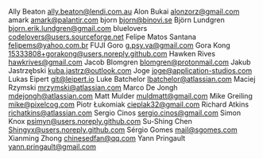 Ally Beaton <ally.beaton@lendi.com.au>
Alon Bukai <alonzorz@gmail.com>
amark <amark@palantir.com>
bjorn <bjorn@binovi.se>
Björn Lundgren <bjorn.erik.lundgren@gmail.com>
bluelovers <codelovers@users.sourceforge.net>
Felipe Matos Santana <felipems@yahoo.com.br>
FUJI Goro <g.psy.va@gmail.com>
Gora Kong <15333808+gorakong@users.noreply.github.com>
Hawken Rives <hawkrives@gmail.com>
Jacob Blomgren <blomgren@protonmail.com>
Jakub Jastrzębski <kuba.jastrz@outlook.com>
Joge <joge@application-studios.com>
Lukas Eipert <git@leipert.io>
Luke Batchelor <lbatchelor@atlassian.com>
Maciej Rzymski <mrzymski@atlassian.com>
Marco De Jongh <mdejongh@atlassian.com>
Matt Mulder <muldmatt@gmail.com>
Mike Greiling <mike@pixelcog.com>
Piotr Łukomiak <cieplak32@gmail.com>
Richard Atkins <richatkins@atlassian.com>
Sergio Cinos <sergio.cinos@gmail.com>
Simon Knox <psimyn@users.noreply.github.com>
Su-Shing Chen <Shingyx@users.noreply.github.com>
Sérgio Gomes <mail@sgomes.com>
Xianming Zhong <chinesedfan@qq.com>
Yann Pringault <yann.pringault@gmail.com>
